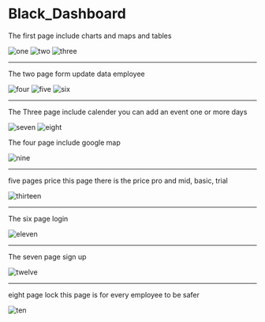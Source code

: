 # Black_Dashboard


The first page include charts and maps and tables

![one](https://github.com/Youhana-Gergis/Black_Dashboard/assets/124525093/41ae85a1-8206-41d3-aef2-84fefe53c525)
![two](https://github.com/Youhana-Gergis/Black_Dashboard/assets/124525093/d312b45f-15e8-4561-b57f-b645ed66229c)
![three](https://github.com/Youhana-Gergis/Black_Dashboard/assets/124525093/835987e5-f134-4163-ab6a-e7a7173258c1)


***************************************************************************************

The two page form update data employee


![four](https://github.com/Youhana-Gergis/Black_Dashboard/assets/124525093/59ff4f53-4b3c-4f00-9d8a-fbc3f052098b)
![five](https://github.com/Youhana-Gergis/Black_Dashboard/assets/124525093/25941946-9838-4348-b6bf-69abd77cf10f)
![six](https://github.com/Youhana-Gergis/Black_Dashboard/assets/124525093/d13c8887-3c9c-4ca9-82e4-23ed34552a75)


***************************************************************************************

The Three  page  include calender you can add an event one or more days

![seven](https://github.com/Youhana-Gergis/Black_Dashboard/assets/124525093/1adb0876-ced9-4ef3-9cd2-2b50bce832c2)
![eight](https://github.com/Youhana-Gergis/Black_Dashboard/assets/124525093/2d358812-9d45-433c-88f6-ef32737bfea8)

The four page include google map

![nine](https://github.com/Youhana-Gergis/Black_Dashboard/assets/124525093/58847bd8-6318-4823-a2ec-1bb6e778cd71)

***************************************************************************************

five pages price this page there is the price pro and mid, basic, trial

![thirteen](https://github.com/Youhana-Gergis/Black_Dashboard/assets/124525093/ba859af9-9476-4964-b606-6a2fe3695396)

***************************************************************************************

The six page login

![eleven](https://github.com/Youhana-Gergis/Black_Dashboard/assets/124525093/fa596755-f7b6-4520-a08e-71f51f9716ca)

***************************************************************************************

The seven page sign up

![twelve](https://github.com/Youhana-Gergis/Black_Dashboard/assets/124525093/7ff6cac4-a28a-4ba5-b1cb-3bf8cc001f95)

***************************************************************************************

eight page lock this page is for every employee to be safer

![ten](https://github.com/Youhana-Gergis/Black_Dashboard/assets/124525093/5bedf548-295e-4a92-b63c-d278c779e4c2)
